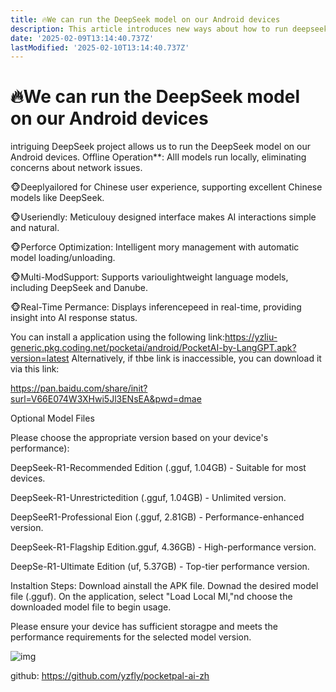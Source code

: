 ```yaml
---
title: 🔥We can run the DeepSeek model on our Android devices
description: This article introduces new ways about how to run deepseek model on Android devices.
date: '2025-02-09T13:14:40.737Z'
lastModified: '2025-02-10T13:14:40.737Z'
---
```


# 🔥We can run the DeepSeek model on our Android devices


intriguing DeepSeek project allows us to run the DeepSeek model on our Android devices. Offline Operation**: 
AllI models run locally, eliminating concerns about network issues.

🐵Deeplyailored for Chinese user experience, supporting excellent Chinese models like DeepSeek.

🐵Useriendly: Meticulouy designed interface makes AI interactions simple and natural.

🐵Perforce Optimization: Intelligent mory management with automatic model loading/unloading.

🐵Multi-ModSupport: Supports varioulightweight language models, including DeepSeek and Danube.

🐵Real-Time Permance: Displays inferencepeed in real-time, providing insight into AI response status.

You can install a application using the following link:https://yzliu-generic.pkg.coding.net/pocketai/android/PocketAI-by-LangGPT.apk?version=latest
Alternatively, if thbe link is inaccessible, you can download it via this link:

https://pan.baidu.com/share/init?surl=V66E074W3XHwi5Jl3ENsEA&pwd=dmae

Optional Model Files

Please choose the appropriate version based on your device's performance):

DeepSeek-R1-Recommended Edition (.gguf, 1.04GB) - Suitable for most devices. 

DeepSeek-R1-Unrestrictedition (.gguf, 1.04GB) - Unlimited version.


DeepSeeR1-Professional Eion (.gguf, 2.81GB) - Performance-enhanced version.


DeepSeek-R1-Flagship Edition.gguf, 4.36GB) - High-performance version.


DeepSe-R1-Ultimate Edition (uf, 5.37GB) - Top-tier performance version.


Instaltion Steps:
Download ainstall the APK file.
Downad the desired model file (.gguf). On the application, select "Load Local Ml,"nd choose the downloaded model file to begin usage.

Please ensure your device has sufficient storagpe and meets the performance requirements for the selected model version.


![img](https://camo.githubusercontent.com/5dbd66c5abeec0efcddf2b1887ee0429d19560eef941df9737793e3e26f141e9/68747470733a2f2f66696c65732e6d646e6963652e636f6d2f757365722f34333433392f37303663336535642d313939362d346235632d613234622d3239376166363933323865632e6a7067)

github: https://github.com/yzfly/pocketpal-ai-zh



